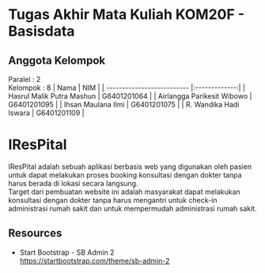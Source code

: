 # Tugas Akhir Mata Kuliah KOM20F - Basisdata
## Anggota Kelompok
Paralel : 2 <br />
Kelompok : 8
|             Nama           | NIM           |
| -------------------------- |:-------------:|
| Hasrul Malik Putra Mashun      | G6401201064 |
| Airlangga Parikesit Wibowo     | G6401201095 | 
| Ihsan Maulana Ilmi             | G6401201075 | 
| R. Wandika Hadi Iswara         | G6401201109 | 
<br />

# IResPital
IResPital adalah sebuah aplikasi berbasis web yang digunakan oleh pasien untuk dapat melakukan proses booking konsultasi dengan dokter 
tanpa harus berada di lokasi secara langsung. <br />
Target dari pembuatan website ini adalah masyarakat dapat melakukan konsultasi dengan dokter tanpa harus mengantri untuk check-in administrasi rumah sakit dan untuk mempermudah administrasi rumah sakit.


## Resources
- Start Bootstrap - SB Admin 2 <br />
  https://startbootstrap.com/theme/sb-admin-2
